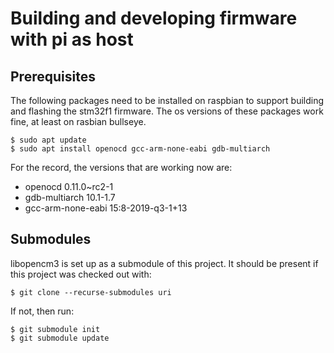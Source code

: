 # Building and developing firmware with pi as host

## Prerequisites

The following packages need to be installed on raspbian to support
building and flashing the stm32f1 firmware.  The os versions of these
packages work fine, at least on rasbian bullseye.
```
$ sudo apt update
$ sudo apt install openocd gcc-arm-none-eabi gdb-multiarch
```

For the record, the versions that are working now are:
- openocd 0.11.0~rc2-1
- gdb-multiarch 10.1-1.7
- gcc-arm-none-eabi 15:8-2019-q3-1+13

## Submodules

libopencm3 is set up as a submodule of this project.  It should be present
if this project was checked out with:
```
$ git clone --recurse-submodules uri
```
If not, then run:
```
$ git submodule init
$ git submodule update
```
